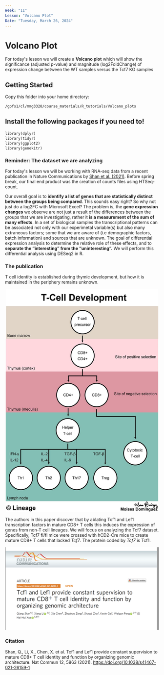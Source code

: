 ```yaml
---
Week: "11" 
Lesson: "Volcano Plot"
Date: "Tuesday, March 26, 2024"
---
```


# Volcano Plot 

For today's lesson we will create a **Volcano plot** which will show the significance (adjusted p-value) and magnitude (log2FoldChange) of expression change between the WT samples versus the Tcf7 KO samples 

## Getting Started 

Copy this folder into your home directory:

```bash 
/gpfs1/cl/mmg3320/course_materials/R_tutorials/Volcano_plots
```

## Install the following packages if you need to!  

```
library(dplyr)
library(tidyr)
library(ggplot2)
library(genekitr)
```

### Reminder: The dataset we are analyzing 

For today's lesson we will be working with RNA-seq data from a recent publication in Nature Communications by [Shan et al. (2021)](https://doi.org/10.1038/s41467-021-26159-1). Before spring break, our final end product was the creation of counts files using HTSeq-count. 

Our overall goal is to **identify a list of genes that are statistically distinct between the groups being compared**. This sounds easy right? So why not just do a log2FC with Microsoft Excel? The problem is, the **gene expression changes** we observe are not just a result of the differences between the groups that we are investigating, rather it **is a measurement of the sum of many effects**. In a set of biological samples the transcriptional patterns can be associated not only with our experimetal variable(s) but also many extraneous factors; some that we are aware of (i.e demographic factors, batch information) and sources that are unknown. The goal of differential expression analysis to determine the relative role of these effects, and to **separate the “interesting” from the “uninteresting”.** We will perform this differential analysis using DESeq2 in R. 

### The publication
 
 T cell identity is established during thymic development, but how it is maintained in the periphery remains unknown. 
 
 <p align="center">
<img src="../img/tcell_dev.jpg" width="500">
</p>
 
 The authors in this paper discover that by ablating Tcf1 and Lef1 transcription factors in mature CD8+ T cells this induces the expression of genes from non-T cell lineages. We will focus on analyzing the Tcf7 dataset. Specifically, Tcf7 fl/fl mice were crossed with hCD2-Cre mice to create mature CD8+ T cells that lacked *Tcf7*. The protein coded by *Tcf7* is Tcf1. 

<p align="center">
<img src="../img/graphical_abstract.png" width="800">
</p>



### Citation 
Shan, Q., Li, X., Chen, X. et al. Tcf1 and Lef1 provide constant supervision to mature CD8+ T cell identity and function by organizing genomic architecture. Nat Commun 12, 5863 (2021). https://doi.org/10.1038/s41467-021-26159-1

